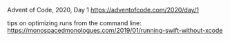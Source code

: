 Advent of Code, 2020, Day 1
https://adventofcode.com/2020/day/1

tips on optimizing runs from the command line: https://monospacedmonologues.com/2019/01/running-swift-without-xcode

